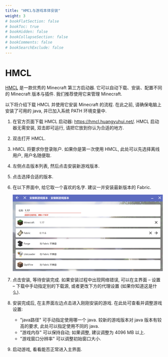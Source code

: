 ```yaml
---
title: "HMCL与游戏本体安装"
weight: 3
# bookFlatSection: false
# bookToc: true
# bookHidden: false
# bookCollapseSection: false
# bookComments: false
# bookSearchExclude: false
---
```


# HMCL

[HMCL](https://hmcl.huangyuhui.net/) 是一款优秀的 Minecraft 第三方启动器. 它可以自动下载、安装、配置不同的 Minecraft 版本与插件. 我们推荐使用它来管理 Minecraft. 

以下将介绍下载 HMCL 并使用它安装 Minecraft 的流程. 在此之前, 请确保电脑上安装了可用的 java, 并已加入系统 PATH 环境变量中.

1. 在官方页面下载 HMCL 启动器: https://hmcl.huangyuhui.net/. HMCL 启动器无需安装, 双击即可运行, 请把它放到你认为合适的地方.

2. 双击打开 HMCL.

3. HMCL 将要求你登录账户. 如果你是第一次使用 HMCL, 此处可以先选择离线用户, 用户名随便取. 

4. 左侧点击版本列表, 然后点击安装新游戏版本. 

5. 点击选择合适的版本. 

6. 在以下界面中, 给它取一个喜欢的名字. 建议一并安装最新版本的 Fabric. 

   ![HMCL安装Minecraft样例](/images/hmcl/image-20220609232909177.png)
   
7. 点击安装, 等待安装完成. 如果安装过程中出现网络错误, 可以在主界面 – 设置 – 下载中手动指定别的下载源, 或者更改下方的代理设置 (如果你知道这是什么). 

8. 安装完成后, 在主界面左边点击进入刚刚安装的游戏. 在此处可查看并调整游戏设置:

   - "java路径" 可手动指定使用哪一个 java. 较新的游戏版本对 java 版本有较高的要求, 此处可以指定使用不同的 java.
   - "游戏内存" 可以保持自动; 如果调整, 建议调整为 4096 MB 以上. 
   - "游戏窗口分辨率" 可以调整初始窗口大小. 

9. 启动游戏, 看看能否正常进入主界面. 



